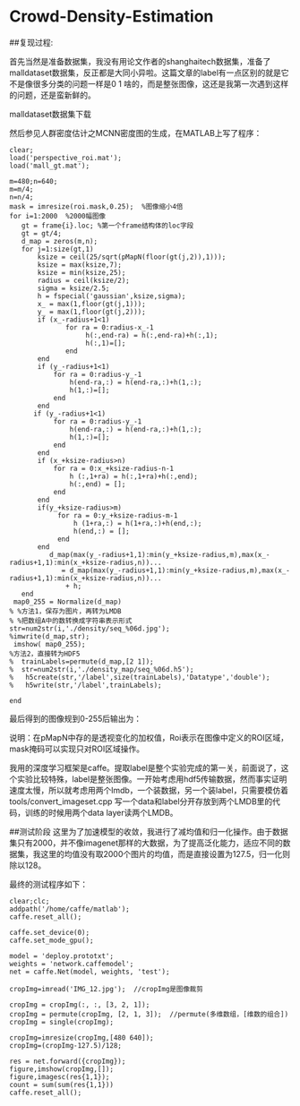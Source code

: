 # Crowd-Density-Estimation
##复现过程:

首先当然是准备数据集，我没有用论文作者的shanghaitech数据集，准备了malldataset数据集，反正都是大同小异啦。这篇文章的label有一点区别的就是它不是像很多分类的问题一样是0 1 啥的，而是整张图像，这还是我第一次遇到这样的问题，还是蛮新鲜的。

malldataset数据集下载

然后参见人群密度估计之MCNN密度图的生成，在MATLAB上写了程序：

```
clear; 
load('perspective_roi.mat'); 
load('mall_gt.mat'); 
 
m=480;n=640; 
m=m/4; 
n=n/4; 
mask = imresize(roi.mask,0.25);  %图像缩小4倍
for i=1:2000  %2000幅图像
   gt = frame{i}.loc; %第一个frame结构体的loc字段
   gt = gt/4; 
   d_map = zeros(m,n); 
   for j=1:size(gt,1) 
       ksize = ceil(25/sqrt(pMapN(floor(gt(j,2)),1)));
       ksize = max(ksize,7); 
       ksize = min(ksize,25); 
       radius = ceil(ksize/2); 
       sigma = ksize/2.5; 
       h = fspecial('gaussian',ksize,sigma); 
       x_ = max(1,floor(gt(j,1))); 
       y_ = max(1,floor(gt(j,2))); 
       if (x_-radius+1<1) 
              for ra = 0:radius-x_-1 
                   h(:,end-ra) = h(:,end-ra)+h(:,1); 
                   h(:,1)=[]; 
              end 
       end 
       if (y_-radius+1<1) 
           for ra = 0:radius-y_-1 
               h(end-ra,:) = h(end-ra,:)+h(1,:); 
               h(1,:)=[]; 
           end 
       end 
      if (y_-radius+1<1) 
           for ra = 0:radius-y_-1 
               h(end-ra,:) = h(end-ra,:)+h(1,:); 
               h(1,:)=[]; 
           end 
       end 
       if (x_+ksize-radius>n) 
           for ra = 0:x_+ksize-radius-n-1 
               h (:,1+ra) = h(:,1+ra)+h(:,end); 
               h(:,end) = []; 
           end 
       end 
       if(y_+ksize-radius>m) 
            for ra = 0:y_+ksize-radius-m-1 
                h (1+ra,:) = h(1+ra,:)+h(end,:); 
                h(end,:) = []; 
            end 
       end 
          d_map(max(y_-radius+1,1):min(y_+ksize-radius,m),max(x_-radius+1,1):min(x_+ksize-radius,n))... 
             = d_map(max(y_-radius+1,1):min(y_+ksize-radius,m),max(x_-radius+1,1):min(x_+ksize-radius,n))... 
              + h; 
   end 
 map0_255 = Normalize(d_map)
% %方法1，保存为图片，再转为LMDB 
% %把数组A中的数转换成字符串表示形式
str=num2str(i,'./density/seq_%06d.jpg'); 
%imwrite(d_map,str); 
 imshow( map0_255); 
%方法2，直接转为HDF5 
%  trainLabels=permute(d_map,[2 1]); 
%  str=num2str(i,'./density_map/seq_%06d.h5'); 
%   h5create(str,'/label',size(trainLabels),'Datatype','double'); 
%   h5write(str,'/label',trainLabels); 
 
end 
```
 
最后得到的图像规到0-255后输出为：

说明：在pMapN中存的是透视变化的加权值，Roi表示在图像中定义的ROI区域，mask掩码可以实现只对ROI区域操作。

 

我用的深度学习框架是caffe。提取label是整个实验完成的第一关，前面说了，这个实验比较特殊，label是整张图像。一开始考虑用hdf5传输数据，然而事实证明速度太慢，所以就考虑用两个lmdb，一个装数据，另一个装label，只需要模仿着tools/convert_imageset.cpp 写一个data和label分开存放到两个LMDB里的代码，训练的时候用两个data layer读两个LMDB。


##测试阶段
这里为了加速模型的收敛，我进行了减均值和归一化操作。由于数据集只有2000，并不像imagenet那样的大数据，为了提高泛化能力，适应不同的数据集，我这里的均值没有取2000个图片的均值，而是直接设置为127.5，归一化则除以128。

最终的测试程序如下：

```
clear;clc;  
addpath('/home/caffe/matlab');  
caffe.reset_all();  
  
caffe.set_device(0);  
caffe.set_mode_gpu();  
  
model = 'deploy.prototxt';  
weights = 'network.caffemodel';  
net = caffe.Net(model, weights, 'test');  
  
cropImg=imread('IMG_12.jpg');  //cropImg是图像裁剪
  
cropImg = cropImg(:, :, [3, 2, 1]);  
cropImg = permute(cropImg, [2, 1, 3]);  //permute(多维数组，[维数的组合])  
cropImg = single(cropImg);  
  
cropImg=imresize(cropImg,[480 640]);  
cropImg=(cropImg-127.5)/128;  
  
res = net.forward({cropImg});  
figure,imshow(cropImg,[]);  
figure,imagesc(res{1,1});  
count = sum(sum(res{1,1}))  
caffe.reset_all();  
```